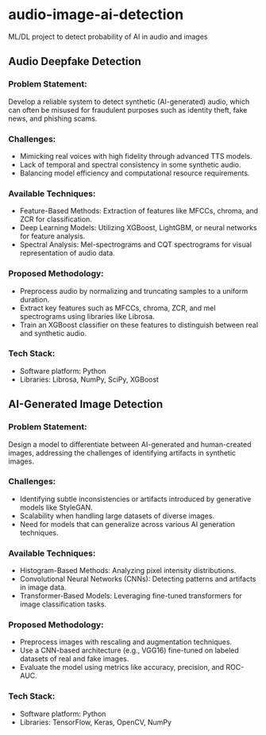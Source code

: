 # audio-image-ai-detection
ML/DL project to detect probability of AI in audio and images

## Audio Deepfake Detection

### Problem Statement:
Develop a reliable system to detect synthetic (AI-generated) audio, which can often be misused for fraudulent purposes such as identity theft, fake news, and phishing scams.

### Challenges:
- Mimicking real voices with high fidelity through advanced TTS models.
- Lack of temporal and spectral consistency in some synthetic audio.
- Balancing model efficiency and computational resource requirements.

### Available Techniques:
- Feature-Based Methods: Extraction of features like MFCCs, chroma, and ZCR for classification.
- Deep Learning Models: Utilizing XGBoost, LightGBM, or neural networks for feature analysis.
- Spectral Analysis: Mel-spectrograms and CQT spectrograms for visual representation of audio data.

### Proposed Methodology:
- Preprocess audio by normalizing and truncating samples to a uniform duration.
- Extract key features such as MFCCs, chroma, ZCR, and mel spectrograms using libraries like Librosa.
- Train an XGBoost classifier on these features to distinguish between real and synthetic audio.

### Tech Stack:
- Software platform: Python
- Libraries: Librosa, NumPy, SciPy, XGBoost


## AI-Generated Image Detection

### Problem Statement:
Design a model to differentiate between AI-generated and human-created images, addressing the challenges of identifying artifacts in synthetic images.

### Challenges:
- Identifying subtle inconsistencies or artifacts introduced by generative models like StyleGAN.
- Scalability when handling large datasets of diverse images.
- Need for models that can generalize across various AI generation techniques.

### Available Techniques:
- Histogram-Based Methods: Analyzing pixel intensity distributions.
- Convolutional Neural Networks (CNNs): Detecting patterns and artifacts in image data.
- Transformer-Based Models: Leveraging fine-tuned transformers for image classification tasks.

### Proposed Methodology:
- Preprocess images with rescaling and augmentation techniques.
- Use a CNN-based architecture (e.g., VGG16) fine-tuned on labeled datasets of real and fake images.
- Evaluate the model using metrics like accuracy, precision, and ROC-AUC.

### Tech Stack:
- Software platform: Python
- Libraries: TensorFlow, Keras, OpenCV, NumPy
